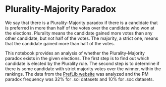 # Plurality-Majority Paradox

We say that there is a Plurality-Majority paradox if there is a candidate that is preferred in more than half of the votes over the candidate who won at the elections. Plurality means the candidate gained more votes than any other candidate, but not half of the votes. The majority, a strict one, means that the candidate gained more than half of the votes. 

This notebook provides an analysis of whether the Plurality-Majority paradox exists in the given elections. The first step is to find out which candidate is elected by the Plurality rule. The second step is to determine if there is some candidate with strict majority votes over the winner, within the rankings. The data from the [PrefLib website](https://www.preflib.org/) was analyzed and the PM paradox frequency was 32% for .soi datasets and 10% for .soc datasets.
